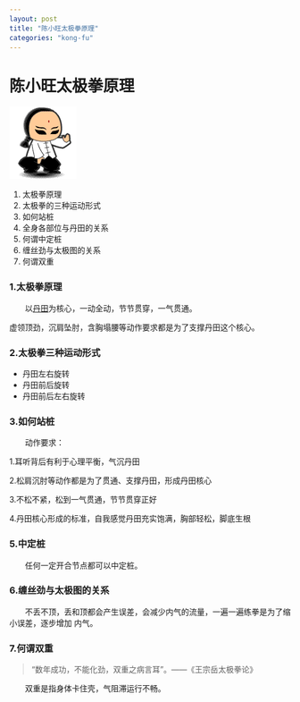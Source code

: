 ```yaml
---
layout: post
title: "陈小旺太极拳原理"
categories: "kong-fu"
---
```

# 陈小旺太极拳**原理**
![alt text](/images/taiji.gif "Tai Ji")

 1. 太极拳原理
 2. 太极拳的三种运动形式
 3. 如何站桩
 4. 全身各部位与丹田的关系
 5. 何谓中定桩
 6. 缠丝劲与太极图的关系
 7. 何谓双重

### 1.太极拳原理

&emsp;&emsp;以[丹田](https://baike.baidu.com/item/%E4%B8%B9%E7%94%B0/304837)为核心，一动全动，节节贯穿，一气贯通。

虚领顶劲，沉肩坠肘，含胸塌腰等动作要求都是为了支撑丹田这个核心。


### 2.太极拳三种运动形式

* 丹田左右旋转
* 丹田前后旋转
* 丹田前后左右旋转

### 3.如何站桩

&emsp;&emsp;动作要求：

  1.耳听背后有利于心理平衡，气沉丹田

  2.松肩沉肘等动作都是为了贯通、支撑丹田，形成丹田核心

  3.不松不紧，松到一气贯通，节节贯穿正好

  4.丹田核心形成的标准，自我感觉丹田充实饱满，胸部轻松，脚底生根

### 5.中定桩

&emsp;&emsp;任何一定开合节点都可以中定桩。

### 6.缠丝劲与太极图的关系

&emsp;&emsp;不丢不顶，丢和顶都会产生误差，会减少内气的流量，一遍一遍练拳是为了缩小误差，逐步增加
内气。

### 7.何谓双重

>“数年成功，不能化劲，双重之病言耳”。——《王宗岳太极拳论》

&emsp;&emsp;双重是指身体卡住壳，气阻滞运行不畅。
